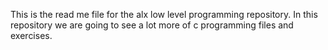 This is the read me file for the alx low level programming repository. In this repository we are going to see a lot more of c programming files and exercises.
